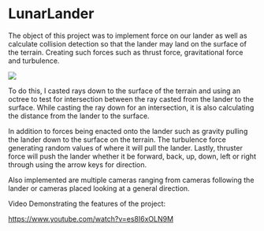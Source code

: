 # LunarLander

The object of this project was to implement force on our lander as well as calculate collision detection so that the lander may land on the surface of the terrain. Creating such forces such as thrust force, gravitational force and turbulence. 

![](https://github.com/LPx1/MoonLander/blob/master/lunarlander.png)

To do this, I casted rays down to the surface of the terrain and using an octree to test for intersection between the ray casted from the lander to the surface. While casting the ray down for an intersection, it is also calculating the distance from the lander to the surface. 

In addition to forces being enacted onto the lander such as gravity pulling the lander down to the surface on the terrain. The turbulence force generating random values of where it will pull the lander. Lastly, thruster force will push the lander whether it be forward, back, up, down, left or right through using the arrow keys for direction. 

Also implemented are multiple cameras ranging from cameras following the lander or cameras placed looking at a general direction.

Video Demonstrating the features of the project:

https://www.youtube.com/watch?v=es8I6xOLN9M
